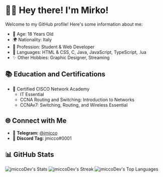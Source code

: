 # 👋🏼 Hey there! I'm Mirko!

Welcome to my GitHub profile! Here's some information about me:

- 🎂 Age: 18 Years Old
- 🌍 Nationality: Italy
- 👀 Profession: Student & Web Developer
- 📃 Languages: HTML & CSS, C, Java, JavaScript, TypeScript, .lua
- ✨ Other Hobbies: Graphic Designer, Streaming

## 📚 Education and Certifications

- 📝 Certified CISCO Network Academy
  - IT Essential
  - CCNA Routing and Switching: Introduction to Networks
  - CCNAv7: Switching, Routing, and Wireless Essential

## 🌐 Connect with Me

- 👤 **Telegram:** [@jmicco](https://t.me/jmicco)
- 👤 **Discord Tag:** jmicco#0001

## 📊 GitHub Stats

![jmiccoDev's Stats](https://github-readme-stats.vercel.app/api?username=jmiccoDev&theme=dark&show_icons=true&hide_border=true&count_private=true)
![jmiccoDev's Streak](https://github-readme-streak-stats.herokuapp.com/?user=jmiccoDev&theme=dark&hide_border=true)
![jmiccoDev's Top Languages](https://github-readme-stats.vercel.app/api/top-langs/?username=jmiccoDev&theme=dark&show_icons=true&hide_border=true&layout=compact)



